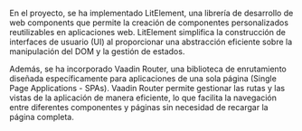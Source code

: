 En el proyecto, se ha implementado LitElement, una librería de desarrollo de web components que permite la creación de componentes personalizados reutilizables en aplicaciones web. LitElement simplifica la construcción de interfaces de usuario (UI) al proporcionar una abstracción eficiente sobre la manipulación del DOM y la gestión de estados.

Además, se ha incorporado Vaadin Router, una biblioteca de enrutamiento diseñada específicamente para aplicaciones de una sola página (Single Page Applications - SPAs). Vaadin Router permite gestionar las rutas y las vistas de la aplicación de manera eficiente, lo que facilita la navegación entre diferentes componentes y páginas sin necesidad de recargar la página completa.